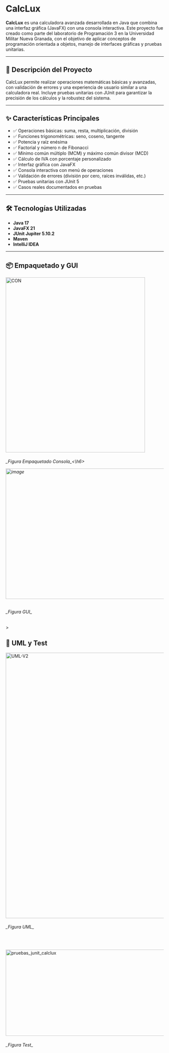 # CalcLux

**CalcLux** es una calculadora avanzada desarrollada en Java que combina una interfaz gráfica (JavaFX) con una consola interactiva. Este proyecto fue creado como parte del laboratorio de Programación 3 en la Universidad Militar Nueva Granada, con el objetivo de aplicar conceptos de programación orientada a objetos, manejo de interfaces gráficas y pruebas unitarias.

---

## 🧠 Descripción del Proyecto

CalcLux permite realizar operaciones matemáticas básicas y avanzadas, con validación de errores y una experiencia de usuario similar a una calculadora real. Incluye pruebas unitarias con JUnit para garantizar la precisión de los cálculos y la robustez del sistema.

---

## ✨ Características Principales

- ✅ Operaciones básicas: suma, resta, multiplicación, división  
- ✅ Funciones trigonométricas: seno, coseno, tangente  
- ✅ Potencia y raíz enésima  
- ✅ Factorial y número n de Fibonacci  
- ✅ Mínimo común múltiplo (MCM) y máximo común divisor (MCD)  
- ✅ Cálculo de IVA con porcentaje personalizado  
- ✅ Interfaz gráfica con JavaFX  
- ✅ Consola interactiva con menú de operaciones  
- ✅ Validación de errores (división por cero, raíces inválidas, etc.)  
- ✅ Pruebas unitarias con JUnit 5  
- ✅ Casos reales documentados en pruebas  

---

## 🛠️ Tecnologías Utilizadas

- **Java 17**  
- **JavaFX 21**  
- **JUnit Jupiter 5.10.2**  
- **Maven**  
- **IntelliJ IDEA**

---

## 📦 Empaquetado y GUI
<img width="444" height="558" alt="CON" src="https://github.com/user-attachments/assets/ed030014-e421-4a20-bdae-bd013b8f27a8" /><br>
<h6>_Figura Empaquetado Consola_<\h6><br>

<img width="583" height="416" alt="image" src="https://github.com/user-attachments/assets/0c7d1ae9-2875-40c4-a774-6251a08ced13" /><br>
<h6>_Figura GUI_</h6>><br>

## 📄 UML y Test
<img width="981" height="846" alt="UML-V2" src="https://github.com/user-attachments/assets/eaacee01-6d56-4804-bb49-e77378eed144" /><br>
<h6>_Figura UML_</h6><br>

<img width="675" height="275" alt="pruebas_junit_calclux" src="https://github.com/user-attachments/assets/b5e05120-8721-4083-adc9-165cc3c1ac1b" /><br>
<h6>_Figura Test_</h6><br>




